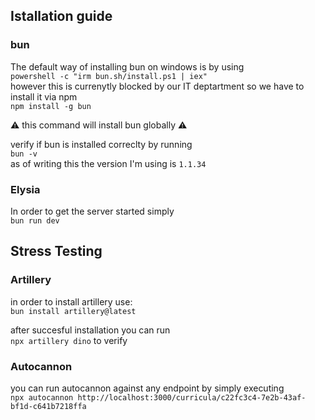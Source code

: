 ## Istallation guide

### bun
The default way of installing bun on windows is by using\
`powershell -c "irm bun.sh/install.ps1 | iex"`\
however this is currenytly blocked by our IT deptartment so we have to install it via npm\
`npm install -g bun`

⚠️ this command will install bun globally ⚠️

verify if bun is installed correclty by running\
`bun -v`\
as of writing this the version I'm using is `1.1.34`

### Elysia
In order to get the server started simply\
`bun run dev`

## Stress Testing
### Artillery
in order to install artillery use:\
`bun install artillery@latest`

after succesful installation you can run\
`npx artillery dino`
to verify 


### Autocannon

you can run autocannon against any endpoint by simply executing\
`npx autocannon http://localhost:3000/curricula/c22fc3c4-7e2b-43af-bf1d-c641b7218ffa`


